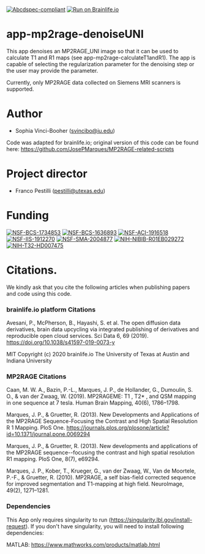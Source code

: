 [![Abcdspec-compliant](https://img.shields.io/badge/ABCD_Spec-v1.1-green.svg)](https://github.com/brain-life/abcd-spec)
[![Run on Brainlife.io](https://img.shields.io/badge/Brainlife-brainlife.app.506-blue.svg)](https://doi.org/10.25663/brainlife.app.506)

# app-mp2rage-denoiseUNI
This app denoises an MP2RAGE_UNI image so that it can be used to calculate T1 and R1 maps (see app-mp2rage-calculateT1andR1). The app is capable of selecting the regularization parameter for the denoising step or the user may provide the parameter.

Currently, only MP2RAGE data collected on Siemens MRI scanners is supported.

# Author
- Sophia Vinci-Booher (svincibo@iu.edu)

Code was adapted for brainlife.io; original version of this code can be found here: 
https://github.com/JosePMarques/MP2RAGE-related-scripts

# Project director
- Franco Pestilli (pestilli@utexas.edu)

# Funding
[![NSF-BCS-1734853](https://img.shields.io/badge/NSF_BCS-1734853-blue.svg)](https://nsf.gov/awardsearch/showAward?AWD_ID=1734853)
[![NSF-BCS-1636893](https://img.shields.io/badge/NSF_BCS-1636893-blue.svg)](https://nsf.gov/awardsearch/showAward?AWD_ID=1636893)
[![NSF-ACI-1916518](https://img.shields.io/badge/NSF_ACI-1916518-blue.svg)](https://nsf.gov/awardsearch/showAward?AWD_ID=1916518)
[![NSF-IIS-1912270](https://img.shields.io/badge/NSF_IIS-1912270-blue.svg)](https://nsf.gov/awardsearch/showAward?AWD_ID=1912270)
[![NSF-SMA-2004877](https://img.shields.io/badge/NSF_SMA-2004877-blue.svg)](https://nsf.gov/awardsearch/showAward?AWD_ID=2004877)
[![NIH-NIBIB-R01EB029272](https://img.shields.io/badge/NIH_NIBIB-R01EB029272-green.svg)](https://grantome.com/grant/NIH/R01-EB029272-01)
[![NIH-T32-HD007475](https://img.shields.io/badge/NIH_T32-HD007475-green.svg)](https://www.nichd.nih.gov/grants-contracts/training-careers/extramural/institutional)

# Citations.
We kindly ask that you cite the following articles when publishing papers and code using this code.

### brainlife.io platform Citations

Avesani, P., McPherson, B., Hayashi, S. et al. The open diffusion data derivatives, brain data upcycling via integrated publishing of derivatives and reproducible open cloud services. Sci Data 6, 69 (2019). https://doi.org/10.1038/s41597-019-0073-y

MIT Copyright (c) 2020 brainlife.io The University of Texas at Austin and Indiana University

### MP2RAGE Citations

Caan, M. W. A., Bazin, P.-L., Marques, J. P., de Hollander, G., Dumoulin, S. O., & van der Zwaag, W. (2019). MP2RAGEME: T1 , T2* , and QSM mapping in one sequence at 7 tesla. Human Brain Mapping, 40(6), 1786–1798.

Marques, J. P., & Gruetter, R. (2013). New Developments and Applications of the MP2RAGE Sequence-Focusing the Contrast and High Spatial Resolution R 1 Mapping. PloS One. https://journals.plos.org/plosone/article?id=10.1371/journal.pone.0069294

Marques, J. P., & Gruetter, R. (2013). New developments and applications of the MP2RAGE sequence--focusing the contrast and high spatial resolution R1 mapping. PloS One, 8(7), e69294.

Marques, J. P., Kober, T., Krueger, G., van der Zwaag, W., Van de Moortele, P.-F., & Gruetter, R. (2010). MP2RAGE, a self bias-field corrected sequence for improved segmentation and T1-mapping at high field. NeuroImage, 49(2), 1271–1281.

### Dependencies

This App only requires singularity to run (https://singularity.lbl.gov/install-request). If you don't have singularity, you will need to install following dependencies:

MATLAB: https://www.mathworks.com/products/matlab.html

